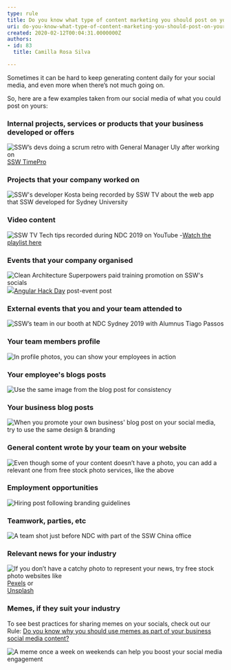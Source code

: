 ```yaml
---
type: rule
title: Do you know what type of content marketing you should post on your socials?
uri: do-you-know-what-type-of-content-marketing-you-should-post-on-your-socials
created: 2020-02-12T00:04:31.0000000Z
authors:
- id: 83
  title: Camilla Rosa Silva

---
```


Sometimes it can be hard to keep generating content daily for your social media, and even more when there’s not much going on.
 
So, here are a few examples taken from our social media of what you could post on yours:

### Internal projects, services or products that your business developed or offers

![SSW’s devs doing a scrum retro with General Manager Uly after working on <br>](teamwork.jpg)[SSW TimePro](https://sswtimepro.com/)
### Projects that your company worked on

![SSW's developer Kosta being recorded by SSW TV about the web app that SSW developed for Sydney University](breast.jpg)
### Video content

![SSW TV Tech tips recorded during NDC 2019 on YouTube - <br>](sswtv.jpg)[Watch the playlist here](https://www.youtube.com/playlist?list=PLpiOR7CBNvlqSNO-jkFxuAqy9uL6vnfkx)
### Events that your company organised

![Clean Architecture Superpowers paid training promotion on SSW's socials](promoclean.jpg)
![<br>](sswevents.jpg)[Angular Hack Day](https://angularhackday.com/) post-event post

### External events that you and your team attended to

![SSW’s team in our booth at NDC Sydney 2019 with Alumnus Tiago Passos](ndc.jpg)
### Your team members profile

![In profile photos, you can show your employees in action](kikisprofile.png)
### Your employee's blogs posts

![Use the same image from the blog post for consistency](blogpost.jpg)
### Your business blog posts

![When you promote your own business' blog post on your social media, try to use the same design & branding](blogpostssw.jpg)
### General content wrote by your team on your website


![Even though some of your content doesn’t have a photo, you can add a relevant one from free stock photo services, like the above](rules.jpg)
### Employment opportunities

![Hiring post following branding guidelines](hiringpost.jpg)
### Teamwork, parties, etc

![A team shot just before NDC with part of the SSW China office](teamwork2.jpg)
### Relevant news for your industry

![If you don’t have a catchy photo to represent your news, try free stock photo websites like <br>](technews.jpg)[Pexels](https://www.pexels.com/) or <br>      [Unsplash](https://unsplash.com/)
### Memes, if they suit your industry


To see best practices for sharing memes on your socials, check out our Rule: [Do you know why you should use memes as part of your business social media content?](/_layouts/15/FIXUPREDIRECT.ASPX?WebId=3dfc0e07-e23a-4cbb-aac2-e778b71166a2&TermSetId=07da3ddf-0924-4cd2-a6d4-a4809ae20160&TermId=a79d64e4-ed1b-441a-9db1-95e1777c7b12)

![A meme once a week on weekends can help you boost your social media engagement](meme.png)
